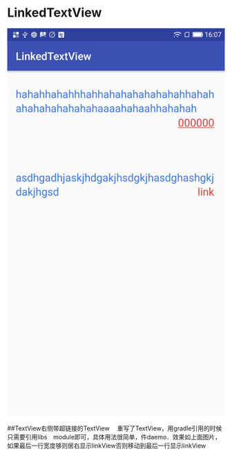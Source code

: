 # LinkedTextView
![alt](https://github.com/TangGee/LinkedTextView/blob/master/screensshot/Screenshot.jpg)

##TextView右侧带超链接的TextView　
重写了TextView，用gradle引用的时候只需要引用libs　module即可，具体用法很简单，件daemo．效果如上面图片，
如果最后一行宽度够则居右显示linkView否则移动到最后一行显示linkView
